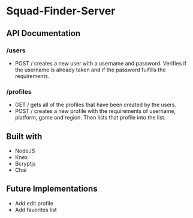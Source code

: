 # Squad-Finder-Server
## API Documentation
### /users 
* POST / creates a new user with a username and password. Verifies if the username is already taken and if the password fulfills the requirements.
### /profiles
* GET / gets all of the profiles that have been created by the users.
* POST / creates a new profile with the requirements of username, platform, game and region. Then lists that profile into the list.
## Built with
* NodeJS
* Knex
* Bcryptjs
* Chai
## Future Implementations
* Add edit profile
* Add favorites list
